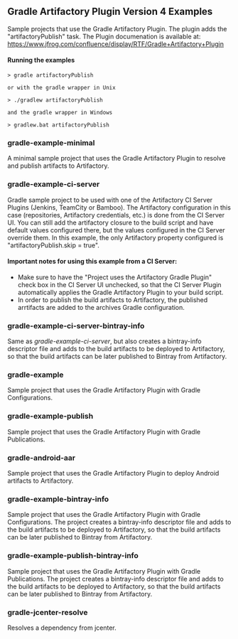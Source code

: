 ## Gradle Artifactory Plugin Version 4 Examples
Sample projects that use the Gradle Artifactory Plugin.
The plugin adds the "artifactoryPublish" task.
The Plugin documenation is available at:
https://www.jfrog.com/confluence/display/RTF/Gradle+Artifactory+Plugin

#### Running the examples
```console
> gradle artifactoryPublish

or with the gradle wrapper in Unix

> ./gradlew artifactoryPublish

and the gradle wrapper in Windows

> gradlew.bat artifactoryPublish
```

### gradle-example-minimal
A minimal sample project that uses the Gradle Artifactory Plugin to resolve and publish artifacts to Artifactory.

### gradle-example-ci-server
Gradle sample project to be used with one of the Artifactory CI Server Plugins (Jenkins, TeamCity or Bamboo).
The Artifactory configuration in this case (repositories, Artifactory credentials, etc.)
is done from the CI Server UI.
You can still add the artifactory closure to the build script and have default values configured there,
but the values configured in the CI Server override them.
In this example, the only Artifactory property configured is "artifactoryPublish.skip = true".

#### Important notes for using this example from a CI Server:

* Make sure to have the "Project uses the Artifactory Gradle Plugin" check box in the CI Server UI unchecked, so that the CI Server Plugin automatically applies the Gradle Artifactory Plugin to your
build script.
* In order to publish the build artifacts to Artifactory, the published arrtifacts are added to the archives Gradle configuration.

### gradle-example-ci-server-bintray-info
Same as *gradle-example-ci-server*, but also creates a bintray-info descriptor file and adds to the build artifacts
to be deployed to Artifactory, so that the build artifacts can be later published to Bintray from Artifactory.

### gradle-example
Sample project that uses the Gradle Artifactory Plugin with Gradle Configurations.

### gradle-example-publish
Sample project that uses the Gradle Artifactory Plugin with Gradle Publications.

### gradle-android-aar
Sample project that uses the Gradle Artifactory Plugin to deploy Android artifacts to Artifactory.

### gradle-example-bintray-info
Sample project that uses the Gradle Artifactory Plugin with Gradle Configurations.
The project creates a bintray-info descriptor file and adds to the build artifacts to be deployed to Artifactory,
so that the build artifacts can be later published to Bintray from Artifactory.

### gradle-example-publish-bintray-info
Sample project that uses the Gradle Artifactory Plugin with Gradle Publications.
The project creates a bintray-info descriptor file and adds to the build artifacts to be deployed to Artifactory,
so that the build artifacts can be later published to Bintray from Artifactory.

### gradle-jcenter-resolve
Resolves a dependency from jcenter.
